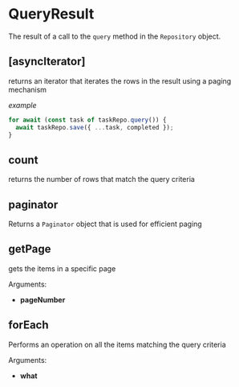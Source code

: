 # QueryResult
The result of a call to the `query` method in the `Repository` object.
## [asyncIterator]
returns an iterator that iterates the rows in the result using a paging mechanism
   
   
   *example*
   ```ts
   for await (const task of taskRepo.query()) {
     await taskRepo.save({ ...task, completed });
   }
   ```
## count
returns the number of rows that match the query criteria
## paginator
Returns a `Paginator` object that is used for efficient paging
## getPage
gets the items in a specific page

Arguments:
* **pageNumber**
## forEach
Performs an operation on all the items matching the query criteria

Arguments:
* **what**
